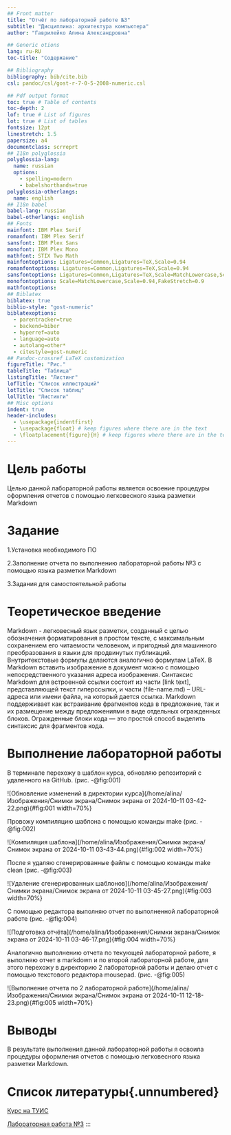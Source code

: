 ```yaml
---
## Front matter
title: "Отчёт по лабораторной работе №3"
subtitle: "Дисциплина: архитектура компьютера"
author: "Гаврилейко Алина Александровна"

## Generic otions
lang: ru-RU
toc-title: "Содержание"

## Bibliography
bibliography: bib/cite.bib
csl: pandoc/csl/gost-r-7-0-5-2008-numeric.csl

## Pdf output format
toc: true # Table of contents
toc-depth: 2
lof: true # List of figures
lot: true # List of tables
fontsize: 12pt
linestretch: 1.5
papersize: a4
documentclass: scrreprt
## I18n polyglossia
polyglossia-lang:
  name: russian
  options:
	- spelling=modern
	- babelshorthands=true
polyglossia-otherlangs:
  name: english
## I18n babel
babel-lang: russian
babel-otherlangs: english
## Fonts
mainfont: IBM Plex Serif
romanfont: IBM Plex Serif
sansfont: IBM Plex Sans
monofont: IBM Plex Mono
mathfont: STIX Two Math
mainfontoptions: Ligatures=Common,Ligatures=TeX,Scale=0.94
romanfontoptions: Ligatures=Common,Ligatures=TeX,Scale=0.94
sansfontoptions: Ligatures=Common,Ligatures=TeX,Scale=MatchLowercase,Scale=0.94
monofontoptions: Scale=MatchLowercase,Scale=0.94,FakeStretch=0.9
mathfontoptions:
## Biblatex
biblatex: true
biblio-style: "gost-numeric"
biblatexoptions:
  - parentracker=true
  - backend=biber
  - hyperref=auto
  - language=auto
  - autolang=other*
  - citestyle=gost-numeric
## Pandoc-crossref LaTeX customization
figureTitle: "Рис."
tableTitle: "Таблица"
listingTitle: "Листинг"
lofTitle: "Список иллюстраций"
lotTitle: "Список таблиц"
lolTitle: "Листинги"
## Misc options
indent: true
header-includes:
  - \usepackage{indentfirst}
  - \usepackage{float} # keep figures where there are in the text
  - \floatplacement{figure}{H} # keep figures where there are in the text
---
```


# Цель работы

Целью данной лабораторной работы является освоение процедуры оформления отчетов с помощью легковесного языка разметки Markdown

# Задание

1.Установка необходимого ПО

2.Заполнение отчета по выполнению лабораторной работы №3 с помощью языка разметки Markdown

3.Задания для самостоятельной работы

# Теоретическое введение

Markdown - легковесный язык разметки, созданный с целью обозначения форматирования в простом тексте, с максимальным сохранением его читаемости человеком, и пригодный для машинного преобразования в языки для продвинутых публикаций. Внутритекстовые формулы делаются аналогично формулам LaTeX. В Markdown вставить изображение в документ можно с помощью непосредственного указания адреса изображения. Синтаксис Markdown для встроенной ссылки состоит из части [link text], представляющей текст гиперссылки, и части (file-name.md) – URL-адреса или имени файла, на который дается ссылка. Markdown поддерживает как встраивание фрагментов кода в предложение, так и их размещение между предложениями в виде отдельных огражденных блоков. Огражденные блоки кода — это простой способ выделить синтаксис для фрагментов кода.

# Выполнение лабораторной работы

В терминале перехожу в шаблон курса, обновляю репозиторий с удаленного на GitHub. (рис. -@fig:001)

![Обновление изменений в директории курса](/home/alina/Изображения/Снимки экрана/Снимок экрана от 2024-10-11 03-42-22.png){#fig:001 width=70%}

Провожу компиляцию шаблона с помощью команды make (рис. -@fig:002)

![Компиляция шаблона](/home/alina/Изображения/Снимки экрана/Снимок экрана от 2024-10-11 03-43-44.png){#fig:002 width=70%}

После я удаляю сгенерированные файлы с помощью команды make clean (рис. -@fig:003)

![Удаление сгенерированных шаблонов](/home/alina/Изображения/Снимки экрана/Снимок экрана от 2024-10-11 03-45-27.png){#fig:003 width=70%}

С помощью редактора выполняю отчет по выполненной лабораторной работе (рис. -@fig:004)

![Подготовка отчёта](/home/alina/Изображения/Снимки экрана/Снимок экрана от 2024-10-11 03-46-17.png){#fig:004 width=70%}

Аналогично выполнению отчета по текующей лабораторной работе, я выполняю отчет в markdown и по второй лабораторной работе, для этого перехожу в директорию 2 лабораторной работы и делаю отчет с помощью текстового редактора mousepad. (рис. -@fig:005)

![Выполнение отчета по 2 лабораторной работе](/home/alina/Изображения/Снимки экрана/Снимок экрана от 2024-10-11 12-18-23.png){#fig:005 width=70%}

# Выводы

В результате выполнения данной лабораторной работы я освоила процедуры оформления отчетов с помощью легковесного языка разметки Markdown.

# Список литературы{.unnumbered}
 [Курс на ТУИС](https://esystem.rudn.ru/course/view.php?id=112)

[Лабораторная работа №3](https://esystem.rudn.ru/pluginfile.php/2089083/mod_resource/content/0/%D0%9B%D0%B0%D0%B1%D0%BE%D1%80%D0%B0%D1%82%D0%BE%D1%80%D0%BD%D0%B0%D1%8F%20%D1%80%D0%B0%D0%B1%D0%BE%D1%82%D0%B0%20%E2%84%963.%20%D0%AF%D0%B7%D1%8B%D0%BA%20%D1%80%D0%B0%D0%B7%D0%BC%D0%B5%D1%82%D0%BA%D0%B8%20.pdf)
:::
